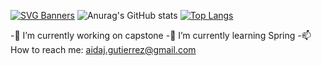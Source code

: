 [![SVG Banners](https://svg-banners.vercel.app/api?type=origin&text1=Hi%20there%20👋🏻&text2=💖%20I'm%20Aida&width=800&height=400)](https://github.com/Akshay090/svg-banners)
![Anurag's GitHub stats](https://github-readme-stats.vercel.app/api?username=AidaJ-Gutierrez&show_icons=true&theme=radical)
[![Top Langs](https://github-readme-stats.vercel.app/api/top-langs/?username=AidaJ-Gutierrez&show_icons=true&theme=radical)](https://github.com/AidaJ-Gutierrez/github-readme-stats)

-🔭 I’m currently working on capstone
-🌱 I’m currently learning Spring
-📫 How to reach me: aidaj.gutierrez@gmail.com


<!--
**AidaJ-Gutierrez/AidaJ-Gutierrez** is a ✨ _special_ ✨ repository because its `README.md` (this file) appears on your GitHub profile.

Here are some ideas to get you started:

- 🔭 I’m currently working on ...
- 🌱 I’m currently learning ...
- 👯 I’m looking to collaborate on ...
- 🤔 I’m looking for help with ...
- 💬 Ask me about ...
- 📫 How to reach me: ...
- 😄 Pronouns: ...
- ⚡ Fun fact: ...
-->
